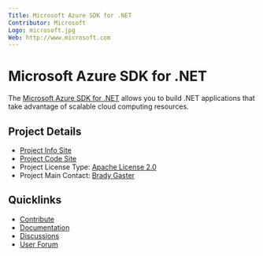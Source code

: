```yaml
---
Title: Microsoft Azure SDK for .NET
Contributor: Microsoft
Logo: microsoft.jpg
Web: http://www.microsoft.com
---
```

# Microsoft Azure SDK for .NET

The [Microsoft Azure SDK for .NET](https://azure.microsoft.com/en-us/develop/net/) allows you to build .NET applications that take advantage of scalable cloud computing resources.

## Project Details
* [Project Info Site](https://azure.microsoft.com/en-us/develop/net/) 
* [Project Code Site](https://github.com/Azure/azure-sdk-for-net)
* Project License Type: [Apache License 2.0](https://github.com/Azure/azure-sdk-for-net/blob/master/LICENSE.txt)
* Project Main Contact: [Brady Gaster](https://github.com/bradygaster)

## Quicklinks

* [Contribute](https://azure.github.io/guidelines.html) 
* [Documentation](https://azure.microsoft.com/en-us/develop/net/)
* [Discussions](https://github.com/Azure/azure-sdk-for-net/issues)
* [User Forum](https://social.msdn.microsoft.com/Forums/windowsazure/)
